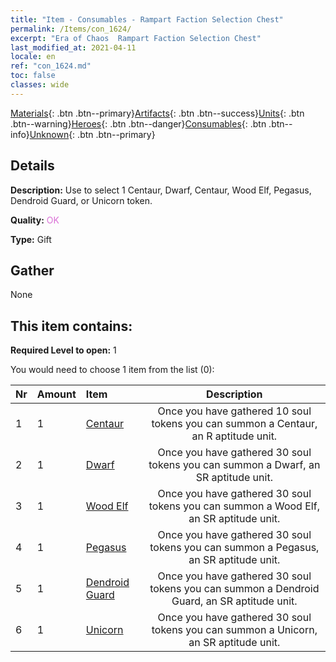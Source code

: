 ```yaml
---
title: "Item - Consumables - Rampart Faction Selection Chest"
permalink: /Items/con_1624/
excerpt: "Era of Chaos  Rampart Faction Selection Chest"
last_modified_at: 2021-04-11
locale: en
ref: "con_1624.md"
toc: false
classes: wide
---
```

 [Materials](/Items/){: .btn .btn--primary}[Artifacts](/Items/Artifacts/){: .btn .btn--success}[Units](/Items/Units/){: .btn .btn--warning}[Heroes](/Items/Heroes/){: .btn .btn--danger}[Consumables](/Items/Consumables/){: .btn .btn--info}[Unknown](/Items/Unknown/){: .btn .btn--primary}

## Details
 **Description:** Use to select 1 Centaur, Dwarf, Centaur, Wood Elf, Pegasus, Dendroid Guard, or Unicorn token.

 **Quality:** <span style="color: #DA70D6">OK</span>

 **Type:** Gift

## Gather

  None

## This item contains:

 **Required Level to open:** 1

 You would need to choose 1 item from the list (0):

  | Nr | Amount |     Item    | Description |
  |:---|:-------|:------------|:-----------:|
  | 1 | 1 | [Centaur](/Items/unt_199/) | Once you have gathered 10 soul tokens you can summon a Centaur, an R aptitude unit. | 
  | 2 | 1 | [Dwarf](/Items/unt_200/) | Once you have gathered 30 soul tokens you can summon a Dwarf, an SR aptitude unit. | 
  | 3 | 1 | [Wood Elf](/Items/unt_201/) | Once you have gathered 30 soul tokens you can summon a Wood Elf, an SR aptitude unit. | 
  | 4 | 1 | [Pegasus](/Items/unt_202/) | Once you have gathered 30 soul tokens you can summon a Pegasus, an SR aptitude unit. | 
  | 5 | 1 | [Dendroid Guard](/Items/unt_203/) | Once you have gathered 30 soul tokens you can summon a Dendroid Guard, an SR aptitude unit. | 
  | 6 | 1 | [Unicorn](/Items/unt_204/) | Once you have gathered 30 soul tokens you can summon a Unicorn, an SR aptitude unit. | 
